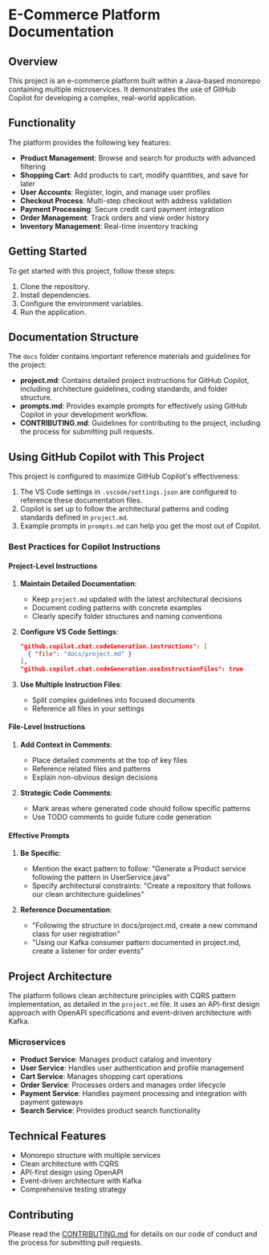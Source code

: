 # E-Commerce Platform Documentation

## Overview
This project is an e-commerce platform built within a Java-based monorepo containing multiple microservices. It demonstrates the use of GitHub Copilot for developing a complex, real-world application.

## Functionality
The platform provides the following key features:

- **Product Management**: Browse and search for products with advanced filtering
- **Shopping Cart**: Add products to cart, modify quantities, and save for later
- **User Accounts**: Register, login, and manage user profiles
- **Checkout Process**: Multi-step checkout with address validation
- **Payment Processing**: Secure credit card payment integration
- **Order Management**: Track orders and view order history
- **Inventory Management**: Real-time inventory tracking

## Getting Started
To get started with this project, follow these steps:

1. Clone the repository.
2. Install dependencies.
3. Configure the environment variables.
4. Run the application.

## Documentation Structure
The `docs` folder contains important reference materials and guidelines for the project:

- **project.md**: Contains detailed project instructions for GitHub Copilot, including architecture guidelines, coding standards, and folder structure.
- **prompts.md**: Provides example prompts for effectively using GitHub Copilot in your development workflow.
- **CONTRIBUTING.md**: Guidelines for contributing to the project, including the process for submitting pull requests.

## Using GitHub Copilot with This Project
This project is configured to maximize GitHub Copilot's effectiveness:

1. The VS Code settings in `.vscode/settings.json` are configured to reference these documentation files.
2. Copilot is set up to follow the architectural patterns and coding standards defined in `project.md`.
3. Example prompts in `prompts.md` can help you get the most out of Copilot.

### Best Practices for Copilot Instructions

#### Project-Level Instructions
1. **Maintain Detailed Documentation**:
   - Keep `project.md` updated with the latest architectural decisions
   - Document coding patterns with concrete examples
   - Clearly specify folder structures and naming conventions

2. **Configure VS Code Settings**:
   ```json
   "github.copilot.chat.codeGeneration.instructions": [
     { "file": "docs/project.md" }
   ],
   "github.copilot.chat.codeGeneration.useInstructionFiles": true
   ```

3. **Use Multiple Instruction Files**:
   - Split complex guidelines into focused documents
   - Reference all files in your settings

#### File-Level Instructions
1. **Add Context in Comments**:
   - Place detailed comments at the top of key files
   - Reference related files and patterns
   - Explain non-obvious design decisions

2. **Strategic Code Comments**:
   - Mark areas where generated code should follow specific patterns
   - Use TODO comments to guide future code generation

#### Effective Prompts
1. **Be Specific**:
   - Mention the exact pattern to follow: "Generate a Product service following the pattern in UserService.java"
   - Specify architectural constraints: "Create a repository that follows our clean architecture guidelines"

2. **Reference Documentation**:
   - "Following the structure in docs/project.md, create a new command class for user registration"
   - "Using our Kafka consumer pattern documented in project.md, create a listener for order events"

## Project Architecture
The platform follows clean architecture principles with CQRS pattern implementation, as detailed in the `project.md` file. It uses an API-first design approach with OpenAPI specifications and event-driven architecture with Kafka.

### Microservices
- **Product Service**: Manages product catalog and inventory
- **User Service**: Handles user authentication and profile management
- **Cart Service**: Manages shopping cart operations
- **Order Service**: Processes orders and manages order lifecycle
- **Payment Service**: Handles payment processing and integration with payment gateways
- **Search Service**: Provides product search functionality

## Technical Features
- Monorepo structure with multiple services
- Clean architecture with CQRS
- API-first design using OpenAPI
- Event-driven architecture with Kafka
- Comprehensive testing strategy

## Contributing
Please read the [CONTRIBUTING.md](CONTRIBUTING.md) for details on our code of conduct and the process for submitting pull requests.
